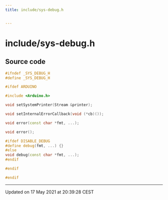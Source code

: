 ```yaml
---
title: include/sys-debug.h


---
```


# include/sys-debug.h
























## Source code

```cpp
#ifndef _SYS_DEBUG_H
#define _SYS_DEBUG_H

#ifdef ARDUINO

#include <Arduino.h>

void setSystemPrinter(Stream &printer);

void setInternalErrorCallback(void (*cb)());

void error(const char *fmt, ...);

void error();

#ifdef DISABLE_DEBUG
#define debug(fmt, ...) {}
#else
void debug(const char *fmt, ...);
#endif

#endif

#endif
```


-------------------------------

Updated on 17 May 2021 at 20:39:28 CEST
